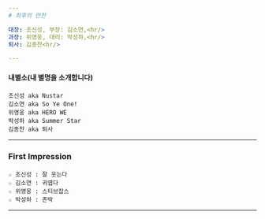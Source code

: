 ```yaml
---
# 최후의 만찬

대장: 조신성, 부장: 김소연,<hr/>
과장: 위영웅, 대리: 박성하,<hr/>
퇴사: 김종찬<hr/>

---
```

#### 내별소(내 별명을 소개합니다)
	조신성 aka Nustar
	김소연 aka So Ye One!
	위영웅 aka HERO WE
	박성하 aka Summer Star
	김종찬 aka 퇴사


---

### First Impression

	☆ 조신성 : 잘 웃는다
	☆ 김소연 : 귀엽다
	☆ 위영웅 : 스티브잡스
	☆ 박성하 : 존박
	
	
---
